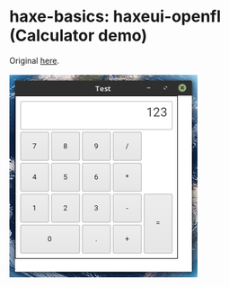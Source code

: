 haxe-basics: haxeui-openfl (Calculator demo)
=========================

Original [here](http://haxeui.org/try.jsp).
<br/>
<br/>
![Screen](screen1.png)
